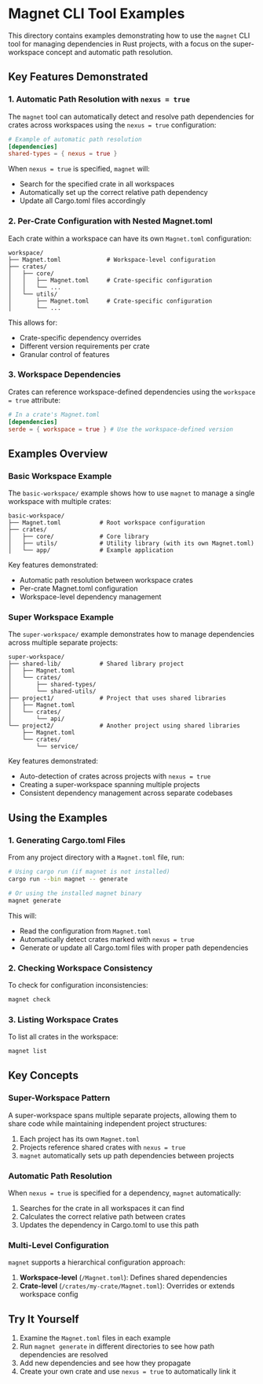 # Magnet CLI Tool Examples

This directory contains examples demonstrating how to use the `magnet` CLI tool for managing dependencies in Rust projects, with a focus on the super-workspace concept and automatic path resolution.

## Key Features Demonstrated

### 1. Automatic Path Resolution with `nexus = true`

The `magnet` tool can automatically detect and resolve path dependencies for crates across workspaces using the `nexus = true` configuration:

```toml
# Example of automatic path resolution
[dependencies]
shared-types = { nexus = true }
```

When `nexus = true` is specified, `magnet` will:
- Search for the specified crate in all workspaces
- Automatically set up the correct relative path dependency
- Update all Cargo.toml files accordingly

### 2. Per-Crate Configuration with Nested Magnet.toml

Each crate within a workspace can have its own `Magnet.toml` configuration:

```
workspace/
├── Magnet.toml             # Workspace-level configuration
├── crates/
│   ├── core/
│   │   ├── Magnet.toml     # Crate-specific configuration
│   │   └── ...
│   └── utils/
│       ├── Magnet.toml     # Crate-specific configuration
│       └── ...
```

This allows for:
- Crate-specific dependency overrides
- Different version requirements per crate
- Granular control of features

### 3. Workspace Dependencies

Crates can reference workspace-defined dependencies using the `workspace = true` attribute:

```toml
# In a crate's Magnet.toml
[dependencies]
serde = { workspace = true } # Use the workspace-defined version
```

## Examples Overview

### Basic Workspace Example

The `basic-workspace/` example shows how to use `magnet` to manage a single workspace with multiple crates:

```
basic-workspace/
├── Magnet.toml           # Root workspace configuration
├── crates/
│   ├── core/             # Core library
│   ├── utils/            # Utility library (with its own Magnet.toml)
│   └── app/              # Example application
```

Key features demonstrated:
- Automatic path resolution between workspace crates
- Per-crate Magnet.toml configuration
- Workspace-level dependency management

### Super Workspace Example

The `super-workspace/` example demonstrates how to manage dependencies across multiple separate projects:

```
super-workspace/
├── shared-lib/           # Shared library project
│   ├── Magnet.toml
│   └── crates/
│       ├── shared-types/
│       └── shared-utils/
├── project1/             # Project that uses shared libraries
│   ├── Magnet.toml
│   └── crates/
│       └── api/
└── project2/             # Another project using shared libraries
    ├── Magnet.toml
    └── crates/
        └── service/
```

Key features demonstrated:
- Auto-detection of crates across projects with `nexus = true`
- Creating a super-workspace spanning multiple projects
- Consistent dependency management across separate codebases

## Using the Examples

### 1. Generating Cargo.toml Files

From any project directory with a `Magnet.toml` file, run:

```bash
# Using cargo run (if magnet is not installed)
cargo run --bin magnet -- generate

# Or using the installed magnet binary
magnet generate
```

This will:
- Read the configuration from `Magnet.toml`
- Automatically detect crates marked with `nexus = true`
- Generate or update all Cargo.toml files with proper path dependencies

### 2. Checking Workspace Consistency

To check for configuration inconsistencies:

```bash
magnet check
```

### 3. Listing Workspace Crates

To list all crates in the workspace:

```bash
magnet list
```

## Key Concepts

### Super-Workspace Pattern

A super-workspace spans multiple separate projects, allowing them to share code while maintaining independent project structures:

1. Each project has its own `Magnet.toml`
2. Projects reference shared crates with `nexus = true`
3. `magnet` automatically sets up path dependencies between projects

### Automatic Path Resolution

When `nexus = true` is specified for a dependency, `magnet` automatically:

1. Searches for the crate in all workspaces it can find
2. Calculates the correct relative path between crates
3. Updates the dependency in Cargo.toml to use this path

### Multi-Level Configuration

`magnet` supports a hierarchical configuration approach:

1. **Workspace-level** (`/Magnet.toml`): Defines shared dependencies
2. **Crate-level** (`/crates/my-crate/Magnet.toml`): Overrides or extends workspace config

## Try It Yourself

1. Examine the `Magnet.toml` files in each example
2. Run `magnet generate` in different directories to see how path dependencies are resolved
3. Add new dependencies and see how they propagate
4. Create your own crate and use `nexus = true` to automatically link it